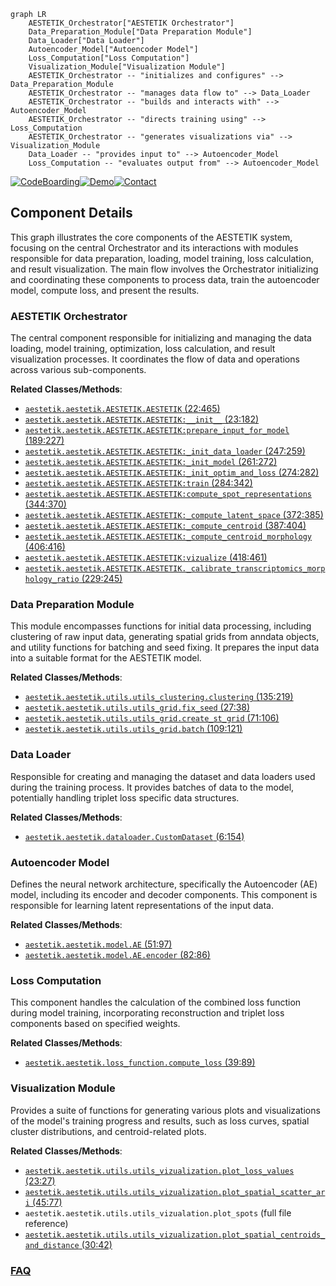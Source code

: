 ```mermaid
graph LR
    AESTETIK_Orchestrator["AESTETIK Orchestrator"]
    Data_Preparation_Module["Data Preparation Module"]
    Data_Loader["Data Loader"]
    Autoencoder_Model["Autoencoder Model"]
    Loss_Computation["Loss Computation"]
    Visualization_Module["Visualization Module"]
    AESTETIK_Orchestrator -- "initializes and configures" --> Data_Preparation_Module
    AESTETIK_Orchestrator -- "manages data flow to" --> Data_Loader
    AESTETIK_Orchestrator -- "builds and interacts with" --> Autoencoder_Model
    AESTETIK_Orchestrator -- "directs training using" --> Loss_Computation
    AESTETIK_Orchestrator -- "generates visualizations via" --> Visualization_Module
    Data_Loader -- "provides input to" --> Autoencoder_Model
    Loss_Computation -- "evaluates output from" --> Autoencoder_Model
```
[![CodeBoarding](https://img.shields.io/badge/Generated%20by-CodeBoarding-9cf?style=flat-square)](https://github.com/CodeBoarding/GeneratedOnBoardings)[![Demo](https://img.shields.io/badge/Try%20our-Demo-blue?style=flat-square)](https://www.codeboarding.org/demo)[![Contact](https://img.shields.io/badge/Contact%20us%20-%20contact@codeboarding.org-lightgrey?style=flat-square)](mailto:contact@codeboarding.org)

## Component Details

This graph illustrates the core components of the AESTETIK system, focusing on the central Orchestrator and its interactions with modules responsible for data preparation, loading, model training, loss calculation, and result visualization. The main flow involves the Orchestrator initializing and coordinating these components to process data, train the autoencoder model, compute loss, and present the results.

### AESTETIK Orchestrator
The central component responsible for initializing and managing the data loading, model training, optimization, loss calculation, and result visualization processes. It coordinates the flow of data and operations across various sub-components.


**Related Classes/Methods**:

- <a href="https://github.com/ratschlab/aestetik/blob/master/aestetik/AESTETIK.py#L22-L465" target="_blank" rel="noopener noreferrer">`aestetik.aestetik.AESTETIK.AESTETIK` (22:465)</a>
- <a href="https://github.com/ratschlab/aestetik/blob/master/aestetik/AESTETIK.py#L23-L182" target="_blank" rel="noopener noreferrer">`aestetik.aestetik.AESTETIK.AESTETIK:__init__` (23:182)</a>
- <a href="https://github.com/ratschlab/aestetik/blob/master/aestetik/AESTETIK.py#L189-L227" target="_blank" rel="noopener noreferrer">`aestetik.aestetik.AESTETIK.AESTETIK:prepare_input_for_model` (189:227)</a>
- <a href="https://github.com/ratschlab/aestetik/blob/master/aestetik/AESTETIK.py#L247-L259" target="_blank" rel="noopener noreferrer">`aestetik.aestetik.AESTETIK.AESTETIK:_init_data_loader` (247:259)</a>
- <a href="https://github.com/ratschlab/aestetik/blob/master/aestetik/AESTETIK.py#L261-L272" target="_blank" rel="noopener noreferrer">`aestetik.aestetik.AESTETIK.AESTETIK:_init_model` (261:272)</a>
- <a href="https://github.com/ratschlab/aestetik/blob/master/aestetik/AESTETIK.py#L274-L282" target="_blank" rel="noopener noreferrer">`aestetik.aestetik.AESTETIK.AESTETIK:_init_optim_and_loss` (274:282)</a>
- <a href="https://github.com/ratschlab/aestetik/blob/master/aestetik/AESTETIK.py#L284-L342" target="_blank" rel="noopener noreferrer">`aestetik.aestetik.AESTETIK.AESTETIK:train` (284:342)</a>
- <a href="https://github.com/ratschlab/aestetik/blob/master/aestetik/AESTETIK.py#L344-L370" target="_blank" rel="noopener noreferrer">`aestetik.aestetik.AESTETIK.AESTETIK:compute_spot_representations` (344:370)</a>
- <a href="https://github.com/ratschlab/aestetik/blob/master/aestetik/AESTETIK.py#L372-L385" target="_blank" rel="noopener noreferrer">`aestetik.aestetik.AESTETIK.AESTETIK:_compute_latent_space` (372:385)</a>
- <a href="https://github.com/ratschlab/aestetik/blob/master/aestetik/AESTETIK.py#L387-L404" target="_blank" rel="noopener noreferrer">`aestetik.aestetik.AESTETIK.AESTETIK:_compute_centroid` (387:404)</a>
- <a href="https://github.com/ratschlab/aestetik/blob/master/aestetik/AESTETIK.py#L406-L416" target="_blank" rel="noopener noreferrer">`aestetik.aestetik.AESTETIK.AESTETIK:_compute_centroid_morphology` (406:416)</a>
- <a href="https://github.com/ratschlab/aestetik/blob/master/aestetik/AESTETIK.py#L418-L461" target="_blank" rel="noopener noreferrer">`aestetik.aestetik.AESTETIK.AESTETIK:vizualize` (418:461)</a>
- <a href="https://github.com/ratschlab/aestetik/blob/master/aestetik/AESTETIK.py#L229-L245" target="_blank" rel="noopener noreferrer">`aestetik.aestetik.AESTETIK.AESTETIK._calibrate_transcriptomics_morphology_ratio` (229:245)</a>


### Data Preparation Module
This module encompasses functions for initial data processing, including clustering of raw input data, generating spatial grids from anndata objects, and utility functions for batching and seed fixing. It prepares the input data into a suitable format for the AESTETIK model.


**Related Classes/Methods**:

- <a href="https://github.com/ratschlab/aestetik/blob/master/aestetik/utils/utils_clustering.py#L135-L219" target="_blank" rel="noopener noreferrer">`aestetik.aestetik.utils.utils_clustering.clustering` (135:219)</a>
- <a href="https://github.com/ratschlab/aestetik/blob/master/aestetik/utils/utils_grid.py#L27-L38" target="_blank" rel="noopener noreferrer">`aestetik.aestetik.utils.utils_grid.fix_seed` (27:38)</a>
- <a href="https://github.com/ratschlab/aestetik/blob/master/aestetik/utils/utils_grid.py#L71-L106" target="_blank" rel="noopener noreferrer">`aestetik.aestetik.utils.utils_grid.create_st_grid` (71:106)</a>
- <a href="https://github.com/ratschlab/aestetik/blob/master/aestetik/utils/utils_grid.py#L109-L121" target="_blank" rel="noopener noreferrer">`aestetik.aestetik.utils.utils_grid.batch` (109:121)</a>


### Data Loader
Responsible for creating and managing the dataset and data loaders used during the training process. It provides batches of data to the model, potentially handling triplet loss specific data structures.


**Related Classes/Methods**:

- <a href="https://github.com/ratschlab/aestetik/blob/master/aestetik/dataloader.py#L6-L154" target="_blank" rel="noopener noreferrer">`aestetik.aestetik.dataloader.CustomDataset` (6:154)</a>


### Autoencoder Model
Defines the neural network architecture, specifically the Autoencoder (AE) model, including its encoder and decoder components. This component is responsible for learning latent representations of the input data.


**Related Classes/Methods**:

- <a href="https://github.com/ratschlab/aestetik/blob/master/aestetik/model.py#L51-L97" target="_blank" rel="noopener noreferrer">`aestetik.aestetik.model.AE` (51:97)</a>
- <a href="https://github.com/ratschlab/aestetik/blob/master/aestetik/model.py#L82-L86" target="_blank" rel="noopener noreferrer">`aestetik.aestetik.model.AE.encoder` (82:86)</a>


### Loss Computation
This component handles the calculation of the combined loss function during model training, incorporating reconstruction and triplet loss components based on specified weights.


**Related Classes/Methods**:

- <a href="https://github.com/ratschlab/aestetik/blob/master/aestetik/loss_function.py#L39-L89" target="_blank" rel="noopener noreferrer">`aestetik.aestetik.loss_function.compute_loss` (39:89)</a>


### Visualization Module
Provides a suite of functions for generating various plots and visualizations of the model's training progress and results, such as loss curves, spatial cluster distributions, and centroid-related plots.


**Related Classes/Methods**:

- <a href="https://github.com/ratschlab/aestetik/blob/master/aestetik/utils/utils_vizualization.py#L23-L27" target="_blank" rel="noopener noreferrer">`aestetik.aestetik.utils.utils_vizualization.plot_loss_values` (23:27)</a>
- <a href="https://github.com/ratschlab/aestetik/blob/master/aestetik/utils/utils_vizualization.py#L45-L77" target="_blank" rel="noopener noreferrer">`aestetik.aestetik.utils.utils_vizualization.plot_spatial_scatter_ari` (45:77)</a>
- `aestetik.aestetik.utils.utils_vizualation.plot_spots` (full file reference)
- <a href="https://github.com/ratschlab/aestetik/blob/master/aestetik/utils/utils_vizualization.py#L30-L42" target="_blank" rel="noopener noreferrer">`aestetik.aestetik.utils.utils_vizualization.plot_spatial_centroids_and_distance` (30:42)</a>




### [FAQ](https://github.com/CodeBoarding/GeneratedOnBoardings/tree/main?tab=readme-ov-file#faq)